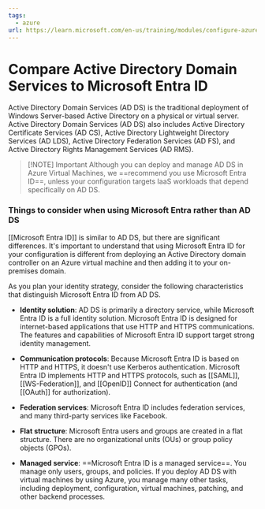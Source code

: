 ```yaml
---
tags:
  - azure
url: https://learn.microsoft.com/en-us/training/modules/configure-azure-active-directory/4-compare-active-directory-domain-services
---
```


# Compare Active Directory Domain Services to Microsoft Entra ID

Active Directory Domain Services (AD DS) is the traditional deployment of Windows Server-based Active Directory on a physical or virtual server. Active Directory Domain Services (AD DS) also includes Active Directory Certificate Services (AD CS), Active Directory Lightweight Directory Services (AD LDS), Active Directory Federation Services (AD FS), and Active Directory Rights Management Services (AD RMS).

> [!NOTE] Important
> Although you can deploy and manage AD DS in Azure Virtual Machines, we ==recommend you use Microsoft Entra ID==, unless your configuration targets IaaS workloads that depend specifically on AD DS.

### Things to consider when using Microsoft Entra rather than AD DS

[[Microsoft Entra ID]] is similar to AD DS, but there are significant differences. It's important to understand that using Microsoft Entra ID for your configuration is different from deploying an Active Directory domain controller on an Azure virtual machine and then adding it to your on-premises domain.

As you plan your identity strategy, consider the following characteristics that distinguish Microsoft Entra ID from AD DS.

- **Identity solution**: AD DS is primarily a directory service, while Microsoft Entra ID is a full identity solution. Microsoft Entra ID is designed for internet-based applications that use HTTP and HTTPS communications. The features and capabilities of Microsoft Entra ID support target strong identity management.
    
- **Communication protocols**: Because Microsoft Entra ID is based on HTTP and HTTPS, it doesn't use Kerberos authentication. Microsoft Entra ID implements HTTP and HTTPS protocols, such as [[SAML]], [[WS-Federation]], and [[OpenID]] Connect for authentication (and [[OAuth]] for authorization).
    
- **Federation services**: Microsoft Entra ID includes federation services, and many third-party services like Facebook.
    
- **Flat structure**: Microsoft Entra users and groups are created in a flat structure. There are no organizational units (OUs) or group policy objects (GPOs).
    
- **Managed service**: ==Microsoft Entra ID is a managed service==. You manage only users, groups, and policies. If you deploy AD DS with virtual machines by using Azure, you manage many other tasks, including deployment, configuration, virtual machines, patching, and other backend processes.